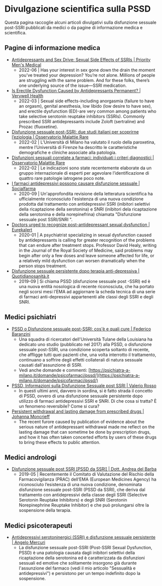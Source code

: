 # Divulgazione scientifica sulla PSSD

Questa pagina raccoglie alcuni articoli divulgativi sulla disfunzione sessuale post-SSRI pubblicati da medici o da pagine di informazione medica e scientifica.

## Pagine di informazione medica

* [Antidepressants and Sex Drive: Sexual Side Effects of SSRIs | Priority Men's Medical](https://prioritymensmedical.com/blog/antidepressants-sex-drive-sexual-side-effects-of-ssris/)
    * 2022-06 | Has your interest in sex gone down the drain the moment you’ve treated your depression? You’re not alone. Millions of people are struggling with the same problem. And for these folks, there’s one underlying source of the issue—SSRI medication.
* [Is Erectile Dysfunction Caused by Antidepressants Permanent? | Verywell Health](https://www.verywellhealth.com/post-ssri-erectile-dysfunction-5218272)
    * 2022-03 | Sexual side effects-including anorgasmia (failure to have an orgasm), genital anesthesia, low libido (low desire to have sex), and erectile dysfunction (ED)-are very common among patients who take selective serotonin reuptake inhibitors (SSRIs). Commonly prescribed SSRI antidepressants include Zoloft (sertraline) and Prozac (fluoxetine).
* [Disfunzione sessuale post-SSRI: due studi italiani per scoprirne l’eziologia | Osservatorio Malattie Rare](https://www.osservatoriomalattierare.it/news/ricerca-scientifica/18309-disfunzione-sessuale-post-ssri-due-studi-italiani-per-scoprirne-l-eziologia)
    * 2022-02 | L’Università di Milano ha valutato il ruolo della paroxetina, mentre l’Università di Firenze ha descritto le caratteristiche demografiche e cliniche associate alla patologia.
* [Disfunzioni sessuali correlate a farmaci: individuati i criteri diagnostici | Osservatorio Malattie Rare](https://www.osservatoriomalattierare.it/news/ricerca-scientifica/18319-disfunzioni-sessuali-correlate-a-farmaci-individuati-i-criteri-diagnostici)
    * 2022-02 | Le indicazioni sono state recentemente elaborate da un gruppo internazionale di esperti per agevolare l’identificazione di quattro rare patologie iatrogene poco note.
* [I farmaci antidepressivi possono causare disfunzione sessuale | Socialfarma](https://www.socialfarma.it/i-farmaci-antidepressivi-possono-causare-disfunzione-sessuale/)
    * 2020-09 | Un'approfondita revisione della letteratura scientifica ha ufficialmente riconosciuto l'esistenza di una nuova condizione prodotta dal trattamento con antidepressivi SSRI (inibitori selettivi della ricaptazione della serotonina) e SNRI (inibitori dela ricaptazione della serotonina e della norepinefrina) chiamata "Disfunzione sessuale post SSRI/SNRI ".
* [Doctors urged to recognize post-antidepressant sexual dysfunction | Eurekalert](https://www.eurekalert.org/pub_releases/2020-01/s-dut012320.php)
    * 2020-01 | A psychiatrist specializing in sexual dysfunction caused by antidepressants is calling for greater recognition of the problems that can endure after treatment stops. Professor David Healy, writing in the Journal of the Royal Society of Medicine, said problems may begin after only a few doses and leave someone affected for life, or a relatively mild dysfunction can worsen dramatically when the person stops treatment.
* [Disfunzione sessuale persistente dopo terapia anti-depressiva | Quotidianosanità.it](https://www.quotidianosanita.it/scienza-e-farmaci/articolo.php?articolo_id=76915)
    * 2019-09 | Si chiama PSSD (disfunzione sessuale post -SSRI) ed è una nuova entità nosologica di recente riconosciuta, che ha portato negli scorsi mesi l'EMA ad aggiornare la scheda tecnica di una serie di farmaci anti-depressivi appartenenti alle classi degli SSRI e degli SNRI.

## Medici psichiatri

* [PSSD o Disfunzione sessuale post-SSRI: cos'è e quali cure | Federico Baranzini](https://www.federicobaranzini.it/disfunzione-sessuale-post-ssri-pssd/)
    * Una squadra di ricercatori dell'Università Tulane della Louisiana ha dedicato uno studio (pubblicato nel 2017) alla PSSD, o disfunzione sessuale post-SSRI, una condizione scoperta soltanto di recente, che affligge tutti quei pazienti che, una volta interrotto il trattamento, continuano a soffrire degli effetti collaterali di natura sessuale causati dall'assunzione di SSRI.
    * Vedi anche domande e commenti: [https://psichiatra-a-milano.it/domande/psicofarmaci/pssd/](https://psichiatra-a-milano.it/domande/psicofarmaci/pssd/)
* [PSSD, Informazioni sulla Disfunzione Sessuale post SSRI | Valerio Rosso](https://www.valeriorosso.com/2019/07/01/pssd-disfunzione-sessuale-post-ssri-snri/)
    * In questi ultimi anni, davvero in sordina, si è fatto strada il concetto di PSSD, ovvero di una disfunzione sessuale persistente dopo utilizzo di farmaci antidepressivi SSRI e SNRI. Di che cosa si tratta? È un fenomeno reversibile? Come si cura?
* [Persistent withdrawal and lasting damage from prescribed drugs | Johanna Moncrieff](https://joannamoncrieff.com/2019/04/01/persistent-withdrawal-and-lasting-damage-from-prescribed-drugs/)
    * The recent furore caused by publication of evidence about the serious nature of antidepressant withdrawal made me reflect on the lasting damage that can sometime be done by prescription drugs, and how it has often taken concerted efforts by users of these drugs to bring these effects to public attention.

## Medici andrologi

* [Disfunzione sessuale post SSRI [PSSD da SSRI] | Dott. Andrea del Barba](https://www.androbrixia.it/2019_06_disfunzione-sessuale-post-ssri.html)
    * 2019-05 | Recentemente il Comitato di Valutazione del Rischio della Farmacovigilanza (PRAC) dell’EMA (European Medicines Agency) ha riconosciuto l’esistenza di una nuova condizione, denominata disfunzione sessuale post-SSRI (PSSD da SSRI), che deriva dal trattamento con antidepressivi della classe degli SSRI (Selective Serotonin Reuptake Inhibitors) e degli SNRI (Serotonin Norepinephrine Reuptake Inhibitor) e che può prolungarsi oltre la sospensione della terapia.

## Medici psicoterapeuti

* [Antidepressivi serotoninergici (SSRI) e disfunzione sessuale persistente | Angelo Mercuri](https://www.angelomercuri.it/antidepressivi-serotoninergici-ssri-e-disfunzione-sessuale-persistente/)
    * La disfunzione sessuale post-SSRI (Post-SSRI Sexual Dysfunction, PSSD) è una patologia causata dagli inibitori selettivi della ricaptazione della serotonina ed è caratterizzata da disfunzioni sessuali ed emotive che solitamente insorgono già durante l'assunzione del farmaco (vedi il mio articolo "Sessualità e antidepressivi") e persistono per un tempo indefinito dopo la sospensione.
